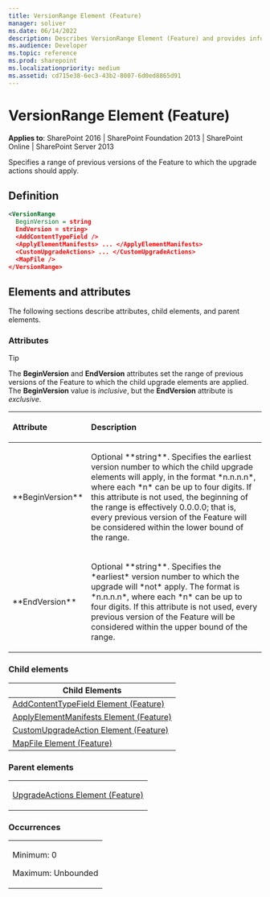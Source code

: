 ```yaml
---
title: VersionRange Element (Feature)
manager: soliver
ms.date: 06/14/2022
description: Describes VersionRange Element (Feature) and provides information on elements and attributes.
ms.audience: Developer
ms.topic: reference
ms.prod: sharepoint
ms.localizationpriority: medium
ms.assetid: cd715e38-6ec3-43b2-8007-6d0ed8865d91
---
```


# VersionRange Element (Feature)

**Applies to**: SharePoint 2016 | SharePoint Foundation 2013 | SharePoint Online | SharePoint Server 2013

Specifies a range of previous versions of the Feature to which the upgrade actions should apply.

## Definition

```XML
<VersionRange 
  BeginVersion = string
  EndVersion = string>
  <AddContentTypeField />
  <ApplyElementManifests> ... </ApplyElementManifests>
  <CustomUpgradeActions> ... </CustomUpgradeActions>
  <MapFile />
</VersionRange>
```

## Elements and attributes

The following sections describe attributes, child elements, and parent elements.

### Attributes

> [!TIP] 
> The **BeginVersion** and **EndVersion** attributes set the range of previous versions of the Feature to which the child upgrade elements are applied. The **BeginVersion** value is *inclusive*, but the **EndVersion** attribute is *exclusive*.

<table>
<colgroup>
<col width="20%" />
<col width="80%" />
</colgroup>
<thead>
<tr class="header">
<th align="left"><p>Attribute</p></th>
<th align="left"><p>Description</p></th>
</tr>
</thead>
<tbody>
<tr class="odd">
<td align="left"><p>**BeginVersion**</p></td>
<td align="left"><p>Optional **string**. Specifies the earliest version number to which the child upgrade elements will apply, in the format *n.n.n.n*, where each *n* can be up to four digits. If this attribute is not used, the beginning of the range is effectively 0.0.0.0; that is, every previous version of the Feature will be considered within the lower bound of the range.</p></td>
</tr>
<tr class="even">
<td align="left"><p>**EndVersion**</p></td>
<td align="left"><p>Optional **string**. Specifies the *earliest* version number to which the upgrade will *not* apply. The format is *n.n.n.n*, where each *n* can be up to four digits. If this attribute is not used, every previous version of the Feature will be considered within the upper bound of the range.</p></td>
</tr>
</tbody>
</table>

### Child elements

|  Child Elements  |
| --- |
| [AddContentTypeField Element (Feature)](addcontenttypefield-element-feature.md) |
| [ApplyElementManifests Element (Feature)](applyelementmanifests-element-feature.md) |
| [CustomUpgradeAction Element (Feature)](customupgradeaction-element-feature.md) |
| [MapFile Element (Feature)](mapfile-element-feature.md) |

### Parent elements

<table>
<colgroup>
<col width="100%" />
</colgroup>
<tbody>
<tr class="odd">
<td align="left"><p><span sdata="link"><a href="upgradeactions-element-feature.md">UpgradeActions Element (Feature)</a></span></p></td>
</tr>
</tbody>
</table>

### Occurrences

<table>
<colgroup>
<col width="100%" />
</colgroup>
<tbody>
<tr class="odd">
<td align="left"><p>Minimum: 0</p>
<p>Maximum: Unbounded</p></td>
</tr>
</tbody>
</table>








